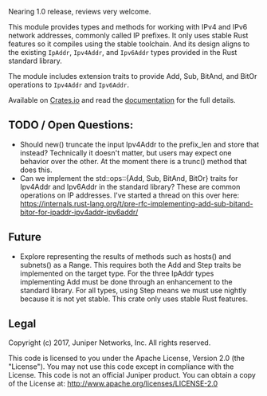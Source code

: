 Nearing 1.0 release, reviews very welcome.

This module provides types and methods for working with IPv4 and IPv6 network addresses, commonly called IP prefixes. It only uses stable Rust features so it compiles using the stable toolchain. And its design aligns to the existing `IpAddr`, `Ipv4Addr`, and `Ipv6Addr` types provided in the Rust standard library.

The module includes extension traits to provide Add, Sub, BitAnd, and BitOr operations to `Ipv4Addr` and `Ipv6Addr`.

Available on [Crates.io] and read the [documentation] for the full details.

[Crates.io]: https://crates.io/crates/ipnet
[documentation]: https://docs.rs/ipnet/

## TODO / Open Questions:

* Should new() truncate the input Ipv4Addr to the prefix_len and store that instead? Technically it doesn't matter, but users may expect one behavior over the other. At the moment there is a trunc() method that does this.
* Can we implement the std::ops::{Add, Sub, BitAnd, BitOr} traits for Ipv4Addr and Ipv6Addr in the standard library? These are common operations on IP addresses. I've started a thread on this over here: https://internals.rust-lang.org/t/pre-rfc-implementing-add-sub-bitand-bitor-for-ipaddr-ipv4addr-ipv6addr/

## Future

* Explore representing the results of methods such as hosts() and subnets() as a Range. This requires both the Add and Step traits be implemented on the target type. For the three IpAddr types implementing Add must be done through an enhancement to the standard library. For all types, using Step means we must use nightly because it is not yet stable. This crate only uses stable Rust features.

## Legal

Copyright (c) 2017, Juniper Networks, Inc. All rights reserved.

This code is licensed to you under the Apache License, Version 2.0 (the "License"). You may not use this code except in compliance with the License. This code is not an official Juniper product. You can obtain a copy of the License at: http://www.apache.org/licenses/LICENSE-2.0
